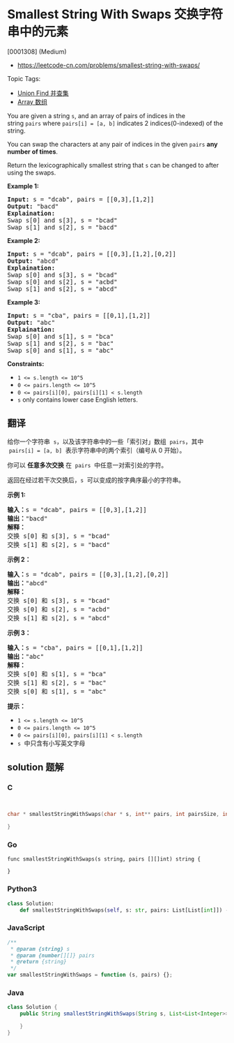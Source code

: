 # Smallest String With Swaps 交换字符串中的元素

[0001308] (Medium)

- https://leetcode-cn.com/problems/smallest-string-with-swaps/

Topic Tags:

- [Union Find 并查集](https://leetcode-cn.com/tag/union-find/)
- [Array 数组](https://leetcode-cn.com/tag/array/)

You are given a string `s`, and an array of pairs of indices in the string `pairs` where `pairs[i] = [a, b]` indicates 2 indices(0-indexed) of the string.

You can swap the characters at any pair of indices in the given `pairs` **any number of times**.

Return the lexicographically smallest string that `s` can be changed to after using the swaps.

**Example 1:**

<pre><strong>Input:</strong> s = "dcab", pairs = [[0,3],[1,2]]
<strong>Output:</strong> "bacd"
<strong>Explaination:</strong> 
Swap s[0] and s[3], s = "bcad"
Swap s[1] and s[2], s = "bacd"
</pre>

**Example 2:**

<pre><strong>Input:</strong> s = "dcab", pairs = [[0,3],[1,2],[0,2]]
<strong>Output:</strong> "abcd"
<strong>Explaination: </strong>
Swap s[0] and s[3], s = "bcad"
Swap s[0] and s[2], s = "acbd"
Swap s[1] and s[2], s = "abcd"</pre>

**Example 3:**

<pre><strong>Input:</strong> s = "cba", pairs = [[0,1],[1,2]]
<strong>Output:</strong> "abc"
<strong>Explaination: </strong>
Swap s[0] and s[1], s = "bca"
Swap s[1] and s[2], s = "bac"
Swap s[0] and s[1], s = "abc"
</pre>

**Constraints:**

- `1 <= s.length <= 10^5`
- `0 <= pairs.length <= 10^5`
- `0 <= pairs[i][0], pairs[i][1] < s.length`
- `s` only contains lower case English letters.

## 翻译

给你一个字符串  `s`，以及该字符串中的一些「索引对」数组  `pairs`，其中  `pairs[i] = [a, b]`  表示字符串中的两个索引（编号从 0 开始）。

你可以 **任意多次交换** 在  `pairs`  中任意一对索引处的字符。

返回在经过若干次交换后，`s`  可以变成的按字典序最小的字符串。

**示例 1:**

<pre><strong>输入：</strong>s = "dcab", pairs = [[0,3],[1,2]]
<strong>输出：</strong>"bacd"
<strong>解释：</strong> 
交换 s[0] 和 s[3], s = "bcad"
交换 s[1] 和 s[2], s = "bacd"
</pre>

**示例 2：**

<pre><strong>输入：</strong>s = "dcab", pairs = [[0,3],[1,2],[0,2]]
<strong>输出：</strong>"abcd"
<strong>解释：</strong>
交换 s[0] 和 s[3], s = "bcad"
交换 s[0] 和 s[2], s = "acbd"
交换 s[1] 和 s[2], s = "abcd"</pre>

**示例 3：**

<pre><strong>输入：</strong>s = "cba", pairs = [[0,1],[1,2]]
<strong>输出：</strong>"abc"
<strong>解释：</strong>
交换 s[0] 和 s[1], s = "bca"
交换 s[1] 和 s[2], s = "bac"
交换 s[0] 和 s[1], s = "abc"
</pre>

**提示：**

- `1 <= s.length <= 10^5`
- `0 <= pairs.length <= 10^5`
- `0 <= pairs[i][0], pairs[i][1] < s.length`
- `s`  中只含有小写英文字母

## solution 题解

### C

```c


char * smallestStringWithSwaps(char * s, int** pairs, int pairsSize, int* pairsColSize){

}


```

### Go

```golang
func smallestStringWithSwaps(s string, pairs [][]int) string {

}
```

### Python3

```python
class Solution:
    def smallestStringWithSwaps(self, s: str, pairs: List[List[int]]) -> str:

```

### JavaScript

```javascript
/**
 * @param {string} s
 * @param {number[][]} pairs
 * @return {string}
 */
var smallestStringWithSwaps = function (s, pairs) {};
```

### Java

```java
class Solution {
    public String smallestStringWithSwaps(String s, List<List<Integer>> pairs) {

    }
}
```
